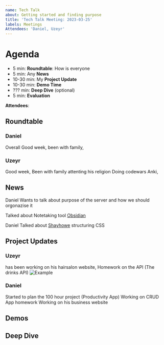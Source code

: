 ```yaml
---
name: Tech Talk
about: Getting started and finding purpose
title: 'Tech Talk Meeting: 2023-03-25'
labels: Meetings
Attendees: 'Daniel, Uzeyr'
---
```



# Agenda

- 5 min: **Roundtable**: How is everyone
- 5 min: Any **News**
- 10-30 min: My **Project Update**
- 10-30 min: **Demo Time**
- ??? min: **Deep Dive** (optional)
- 5 min: **Evaluation**

**Attendees**: 

## Roundtable
### Daniel
Overall Good week, been with family, 

### Uzeyr
Good week, Been with family attenting his religion
Doing codewars Anki, 
## News
Daniel Wants to talk about purpose of the server and how we should orgonazise it

Talked about Notetaking tool [Obsidian](https://obsidian.md/)

Daniel Talked about [Shayhowe](https://learn.shayhowe.com/html-css/getting-to-know-css/) structuring CSS



## Project Updates

### Uzeyr
has been working on his hairsalon website,
Homework on the API (The drinks API)
![Example](../../../../../Desktop/My-Obsidian-Vault/Images/Discord_KfmY55A6sx.gif)
### Daniel
Started to plan the 100 hour project (Productivity App)
Working on CRUD App homework
Working on his business website
## Demos

## Deep Dive

